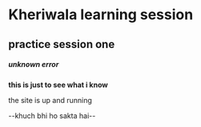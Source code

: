 # Kheriwala learning session 
## practice session one
##### unknown error 

**this is just to see what i know**

the site is up and running

--khuch bhi ho sakta hai--
